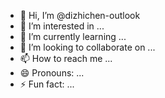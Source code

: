 - 👋 Hi, I’m @dizhichen-outlook
- 👀 I’m interested in ...
- 🌱 I’m currently learning ...
- 💞️ I’m looking to collaborate on ...
- 📫 How to reach me ...
- 😄 Pronouns: ...
- ⚡ Fun fact: ...

<!---
dizhichen-outlook/dizhichen-outlook is a ✨ special ✨ repository because its `README.md` (this file) appears on your GitHub profile.
You can click the Preview link to take a look at your changes.
--->
